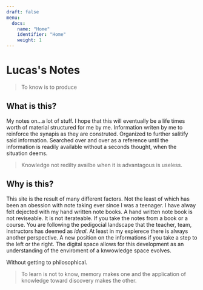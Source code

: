 ```yaml
---
draft: false
menu:
  docs:
    name: "Home"
    identifier: "Home"
    weight: 1
---
```


# Lucas's Notes

> To know is to produce

## What is this?

My notes on...a lot of stuff. I hope that this will eventually be a life times worth of material structured for me by me. Information writen by me to reinforce the synapis as they are construted. Organized to further salitify said information. Searched over and over as a reference until the information is readily available without a seconds thought, when the situation deems. 

> Knowledge not redilty availbe when it is advantagous is useless. 

## Why is this? 

This site is the result of many different factors. Not the least of which has been an obession with note taking ever since I was a teenager. I have alway felt dejected with my hand written note books. A hand written note book is not reviseable. It is not iterateable. If you take the notes from a book or a course. You are following the pedigocial landscape that the teacher, team, instructors has deemed as *ideal*. At least in my expierece there is always another perspective. A new position on the informations if you take a step to the left or the right. The digital space allows for this development as an understanding of the enviroment of a knwowledge space evolves.

 Without getting to philosophical. 

 > To learn is not to know, memory makes one and the application of knowledge toward discovery makes the other. 